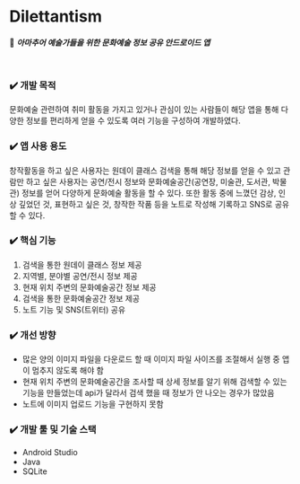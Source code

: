 # Dilettantism
🎨 <b><i>아마추어 예술가들을 위한 문화예술 정보 공유 안드로이드 앱</i></b>

<br />

### ✔️ 개발 목적
문화예술 관련하여 취미 활동을 가지고 있거나 관심이 있는 사람들이 해당 앱을 통해 다양한 정보를 편리하게 얻을 수 있도록 여러 기능을 구성하여 개발하였다.


### ✔️ 앱 사용 용도
창작활동을 하고 싶은 사용자는 원데이 클래스 검색을 통해 해당 정보를 얻을 수 있고 관람만 하고 싶은 사용자는 공연/전시 정보와 문화예술공간(공연장, 미술관, 도서관, 박물관) 정보를 얻어 다양하게 문화예술 활동을 할 수 있다. 또한 활동 중에 느꼈던 감상, 인상 깊었던 것, 표현하고 싶은 것, 창작한 작품 등을 노트로 작성해 기록하고 SNS로 공유할 수 있다.


### ✔️ 핵심 기능
1. 검색을 통한 원데이 클래스 정보 제공
2. 지역별, 분야별 공연/전시 정보 제공
3. 현재 위치 주변의 문화예술공간 정보 제공
4. 검색을 통한 문화예술공간 정보 제공
5. 노트 기능 및 SNS(트위터) 공유


### ✔️ 개선 방향
- 많은 양의 이미지 파일을 다운로드 할 때 이미지 파일 사이즈를 조절해서 실행 중 앱이 멈추지 않도록 해야 함
- 현재 위치 주변의 문화예술공간을 조사할 때 상세 정보를 알기 위해 검색할 수 있는 기능을 만들었는데 api가 달라서 검색 했을 때 정보가 안 나오는 경우가 많았음
- 노트에 이미지 업로드 기능을 구현하지 못함


### ✔️ 개발 툴 및 기술 스택
- Android Studio
- Java
- SQLite
